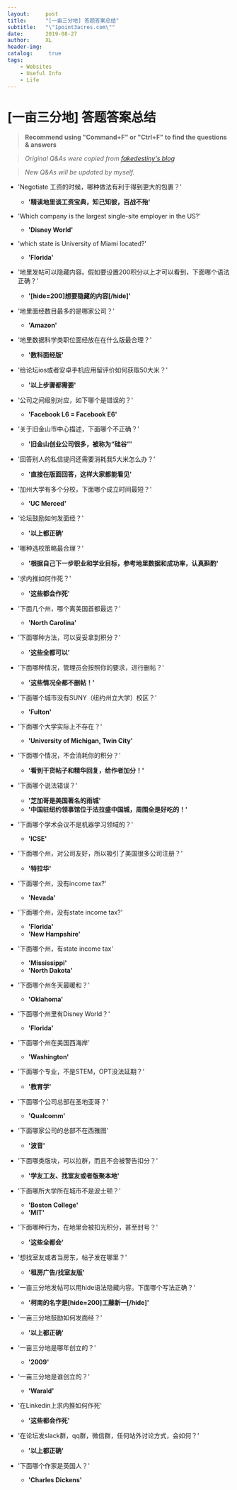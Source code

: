 ```yaml
---
layout:     post
title:      "[一亩三分地] 答题答案总结"
subtitle:   "\"1point3acres.com\""
date:       2019-08-27
author:     XL
header-img: 
catalog: 	 true
tags:
    - Websites
    - Useful Info
    - Life
---
```

# [一亩三分地] 答题答案总结

> **Recommend using "Command+F" or "Ctrl+F" to find the questions & answers**

> *Original Q&As were copied from [fakedestiny's blog](https://www.cnblogs.com/fakedestiny/p/11141450.html)*

> *New Q&As will be updated by myself.*

- 'Negotiate 工资的时候，哪种做法有利于得到更大的包裹？'
	- **'精读地里谈工资宝典，知己知彼，百战不殆'**

- 'Which company is the largest single-site employer in the US?'
	- **'Disney World'**

- 'which state is University of Miami located?'
	- **'Florida'**

- '地里发帖可以隐藏内容。假如要设置200积分以上才可以看到，下面哪个语法正确？'
	-  **'[hide=200]想要隐藏的内容[/hide]'**

- '地里面经数目最多的是哪家公司？'
	- **'Amazon'**

- '地里数据科学类职位面经放在在什么版最合理？'
	- **'数科面经版'**

- '给论坛ios或者安卓手机应用留评价如何获取50大米？'
	- **'以上步骤都需要'**

- '公司之间级别对应，如下哪个是错误的？'
	- **'Facebook L6 = Facebook E6'**

- '关于旧金山市中心描述，下面哪个不正确？'
	- **'旧金山创业公司很多，被称为“硅谷”'**

- '回答别人的私信提问还需要消耗我5大米怎么办？'
	- **'直接在版面回答，这样大家都能看见'**

- '加州大学有多个分校，下面哪个成立时间最短？'
	- **'UC Merced'**

- '论坛鼓励如何发面经？'
	- **'以上都正确'**

- '哪种选校策略最合理？'
	- **'根据自己下一步职业和学业目标，参考地里数据和成功率，认真斟酌'**

- '求内推如何作死？'
	- **'这些都会作死'**

- '下面几个州，哪个离美国首都最远？'
	- **'North Carolina'**

 - '下面哪种方法，可以妥妥拿到积分？'
 	- **'这些全都可以'**

- '下面哪种情况，管理员会按照你的要求，进行删帖？'
	- **'这些情况全都不删帖！'**

- '下面哪个城市没有SUNY（纽约州立大学）校区？'
	- **'Fulton'**

- '下面哪个大学实际上不存在？'
	- **'University of Michigan, Twin City'**

- '下面哪个情况，不会消耗你的积分？'
	- **'看到干货帖子和精华回复，给作者加分！'**

- '下面哪个说法错误？'
	- **'芝加哥是美国著名的雨城'**
	- **'中国驻纽约领事馆位于法拉盛中国城，周围全是好吃的！'**

- '下面哪个学术会议不是机器学习领域的？'
	- **'ICSE'**

- '下面哪个州，对公司友好，所以吸引了美国很多公司注册？'
	- **'特拉华'**

- '下面哪个州，没有income tax?'
	- **'Nevada'**

- '下面哪个州，没有state income tax?'
	- **'Florida'**
	- **'New Hampshire'**

- '下面哪个州，有state income tax'
	- **'Mississippi'**
	- **'North Dakota'**

- '下面哪个州冬天最暖和？'
	- **'Oklahoma'**

- '下面哪个州里有Disney World？'
	- **'Florida'**

- '下面哪个州在美国西海岸'
	- **'Washington'**

- '下面哪个专业，不是STEM，OPT没法延期？'
	- **'教育学'**

- '下面哪个公司总部在圣地亚哥？'
	- **'Qualcomm'**

- '下面哪家公司的总部不在西雅图'
	- **'波音'**

- '下面哪类版块，可以拉群，而且不会被警告扣分？'
	- **'学友工友、找室友或者版聚本地'**

- '下面哪所大学所在城市不是波士顿？'
	- **'Boston College'**
	- **'MIT'**

- '下面哪种行为，在地里会被扣光积分，甚至封号？'
	- **'这些全都会'**

- '想找室友或者当房东，帖子发在哪里？'
	- **'租房广告/找室友版'**

- '一亩三分地发帖可以用hide语法隐藏内容。下面哪个写法正确？'
	-  **'柯南的名字是[hide=200]工藤新一[/hide]'**

- '一亩三分地鼓励如何发面经？'
	- **'以上都正确'**

- '一亩三分地是哪年创立的？'
	- **'2009'**

- '一亩三分地是谁创立的？'
	- **'Warald'**

- '在Linkedin上求内推如何作死'
	- **'这些都会作死'**

- '在论坛发slack群，qq群，微信群，任何站外讨论方式，会如何？'
	- **'以上都正确'**

- '下面哪个作家是英国人？'
	- **'Charles Dickens'**
